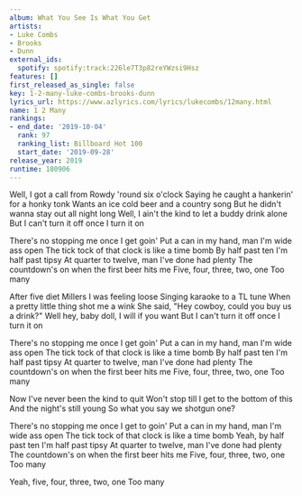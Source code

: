 ```yaml
---
album: What You See Is What You Get
artists:
- Luke Combs
- Brooks
- Dunn
external_ids:
  spotify: spotify:track:226le7T3p82reYWzsi9Hsz
features: []
first_released_as_single: false
key: 1-2-many-luke-combs-brooks-dunn
lyrics_url: https://www.azlyrics.com/lyrics/lukecombs/12many.html
name: 1 2 Many
rankings:
- end_date: '2019-10-04'
  rank: 97
  ranking_list: Billboard Hot 100
  start_date: '2019-09-28'
release_year: 2019
runtime: 180906
---
```

Well, I got a call from Rowdy 'round six o'clock
Saying he caught a hankerin' for a honky tonk
Wants an ice cold beer and a country song
But he didn't wanna stay out all night long
Well, I ain't the kind to let a buddy drink alone
But I can't turn it off once I turn it on

There's no stopping me once I get goin'
Put a can in my hand, man I'm wide ass open
The tick tock of that clock is like a time bomb
By half past ten I'm half past tipsy
At quarter to twelve, man I've done had plenty
The countdown's on when the first beer hits me
Five, four, three, two, one
Too many

After five diet Millers I was feeling loose
Singing karaoke to a TL tune
When a pretty little thing shot me a wink
She said, "Hey cowboy, could you buy us a drink?"
Well hey, baby doll, I will if you want
But I can't turn it off once I turn it on

There's no stopping me once I get goin'
Put a can in my hand, man I'm wide ass open
The tick tock of that clock is like a time bomb
By half past ten I'm half past tipsy
At quarter to twelve, man I've done had plenty
The countdown's on when the first beer hits me
Five, four, three, two, one
Too many

Now I've never been the kind to quit
Won't stop till I get to the bottom of this
And the night's still young
So what you say we shotgun one?

There's no stopping me once I get to goin'
Put a can in my hand, man I'm wide ass open
The tick tock of that clock is like a time bomb
Yeah, by half past ten I'm half past tipsy
At quarter to twelve, man I've done had plenty
The countdown's on when the first beer hits me
Five, four, three, two, one
Too many

Yeah, five, four, three, two, one
Too many
